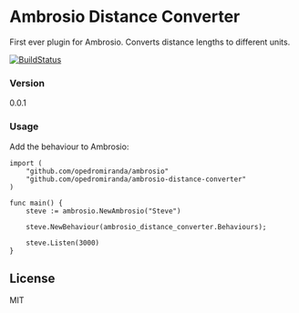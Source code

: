 # Ambrosio Distance Converter

First ever plugin for Ambrosio.
Converts distance lengths to different units.

[![BuildStatus](https://travis-ci.org/opedromiranda/ambrosio-distance-converter.svg)](https://travis-ci.org/opedromiranda/ambrosio-distance-converter)


### Version
0.0.1

### Usage

Add the behaviour to Ambrosio:

```golang
import (
    "github.com/opedromiranda/ambrosio"
    "github.com/opedromiranda/ambrosio-distance-converter"
)

func main() {
	steve := ambrosio.NewAmbrosio("Steve")

    steve.NewBehaviour(ambrosio_distance_converter.Behaviours);

	steve.Listen(3000)
}

```

License
----

MIT
